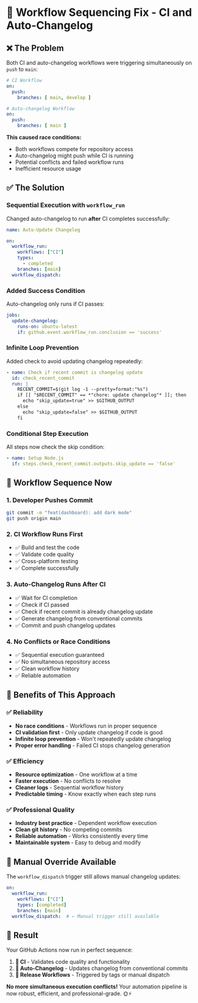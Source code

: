 # 🔄 Workflow Sequencing Fix - CI and Auto-Changelog

## ❌ The Problem

Both CI and auto-changelog workflows were triggering simultaneously on `push` to `main`:

```yaml
# CI Workflow
on:
  push:
    branches: [ main, develop ]

# Auto-changelog Workflow  
on:
  push:
    branches: [ main ]
```

**This caused race conditions:**
- Both workflows compete for repository access
- Auto-changelog might push while CI is running
- Potential conflicts and failed workflow runs
- Inefficient resource usage

## ✅ The Solution

### **Sequential Execution with `workflow_run`**

Changed auto-changelog to run **after** CI completes successfully:

```yaml
name: Auto-Update Changelog

on:
  workflow_run:
    workflows: ["CI"]
    types:
      - completed
    branches: [main]
  workflow_dispatch:
```

### **Added Success Condition**

Auto-changelog only runs if CI passes:

```yaml
jobs:
  update-changelog:
    runs-on: ubuntu-latest
    if: github.event.workflow_run.conclusion == 'success'
```

### **Infinite Loop Prevention**

Added check to avoid updating changelog repeatedly:

```yaml
- name: Check if recent commit is changelog update
  id: check_recent_commit
  run: |
    RECENT_COMMIT=$(git log -1 --pretty=format:"%s")
    if [[ "$RECENT_COMMIT" == *"chore: update changelog"* ]]; then
      echo "skip_update=true" >> $GITHUB_OUTPUT
    else
      echo "skip_update=false" >> $GITHUB_OUTPUT
    fi
```

### **Conditional Step Execution**

All steps now check the skip condition:

```yaml
- name: Setup Node.js
  if: steps.check_recent_commit.outputs.skip_update == 'false'
```

## 🎯 Workflow Sequence Now

### **1. Developer Pushes Commit**
```bash
git commit -m "feat(dashboard): add dark mode"
git push origin main
```

### **2. CI Workflow Runs First**
- ✅ Build and test the code
- ✅ Validate code quality
- ✅ Cross-platform testing
- ✅ Complete successfully

### **3. Auto-Changelog Runs After CI**
- ✅ Wait for CI completion
- ✅ Check if CI passed
- ✅ Check if recent commit is already changelog update
- ✅ Generate changelog from conventional commits
- ✅ Commit and push changelog updates

### **4. No Conflicts or Race Conditions**
- ✅ Sequential execution guaranteed
- ✅ No simultaneous repository access
- ✅ Clean workflow history
- ✅ Reliable automation

## 🚀 Benefits of This Approach

### **✅ Reliability**
- **No race conditions** - Workflows run in proper sequence
- **CI validation first** - Only update changelog if code is good
- **Infinite loop prevention** - Won't repeatedly update changelog
- **Proper error handling** - Failed CI stops changelog generation

### **✅ Efficiency**
- **Resource optimization** - One workflow at a time
- **Faster execution** - No conflicts to resolve
- **Cleaner logs** - Sequential workflow history
- **Predictable timing** - Know exactly when each step runs

### **✅ Professional Quality**
- **Industry best practice** - Dependent workflow execution
- **Clean git history** - No competing commits
- **Reliable automation** - Works consistently every time
- **Maintainable system** - Easy to debug and modify

## 🔧 Manual Override Available

The `workflow_dispatch` trigger still allows manual changelog updates:

```yaml
on:
  workflow_run:
    workflows: ["CI"]
    types: [completed]
    branches: [main]
  workflow_dispatch:  # ← Manual trigger still available
```

## 🎉 Result

Your GitHub Actions now run in perfect sequence:

1. **🔨 CI** - Validates code quality and functionality
2. **📝 Auto-Changelog** - Updates changelog from conventional commits  
3. **🚀 Release Workflows** - Triggered by tags or manual dispatch

**No more simultaneous execution conflicts!** Your automation pipeline is now robust, efficient, and professional-grade. 🌞⚡
